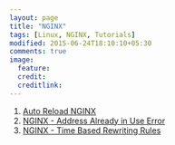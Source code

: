 ```yaml
---
layout: page
title: "NGINX"
tags: [Linux, NGINX, Tutorials]
modified: 2015-06-24T18:10:10+05:30
comments: true
image:
  feature:
  credit:
  creditlink:
---
```




1. <a href="/linux/nginx/auto-reload-nginx/"> Auto Reload NGINX </a>
1. <a href="/linux/nginx/nginx-address-alredy-in-use-error/"> NGINX - Address Already in Use Error </a>
1. <a href="/linux/nginx/nginx-time-based-rewriting-rules/"> NGINX - Time Based Rewriting Rules </a>
